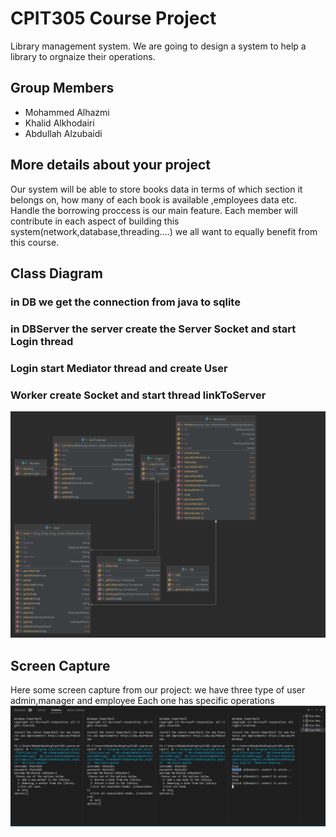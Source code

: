 # CPIT305 Course Project
Library management system. We are going to design a system to help a library to orgnaize their operations.

## Group Members
- Mohammed Alhazmi
- Khalid Alkhodairi
- Abdullah Alzubaidi

## More details about your project
Our system will be able to store books data in terms of which section it belongs on, how many of each book is available ,employees data etc. Handle the borrowing proccess is our main feature. Each member will contribute in each aspect of building this system(network,database,threading....) we all want to equally benefit from this course. 


## Class Diagram
### in DB we get the connection from java to sqlite
### in DBServer the server create the Server Socket and start Login thread
### Login start Mediator thread and create User
### Worker create Socket and start thread linkToServer 
![class digram of our project](/images/uml.png)


## Screen Capture
Here some screen capture from our project:
we have three type of user admin,manager and employee
Each one has specific operations 
![Main menu](/images/output.png)
